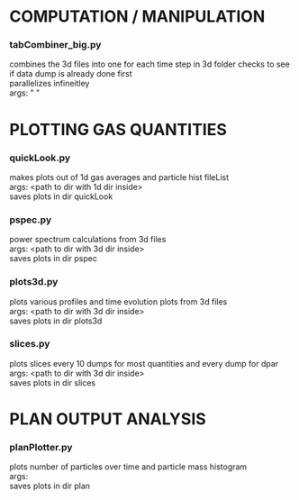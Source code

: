 # COMPUTATION / MANIPULATION  
### tabCombiner_big.py  
combines the 3d files into one for each time step in 3d folder
checks to see if data dump is already done first  
parallelizes infineitley  
args: "<npc> <pathToDir1> <pathToDir2> <pathToDir3> <etc>"

# PLOTTING GAS QUANTITIES  
### quickLook.py  
makes plots out of 1d gas averages and particle hist fileList  
args: <path to dir with 1d dir inside>  
saves plots in dir quickLook  

### pspec.py  
power spectrum calculations from 3d files  
args: <path to dir with 3d dir inside>  
saves plots in dir pspec  

### plots3d.py  
plots various profiles and time evolution plots from 3d files  
args: <path to dir with 3d dir inside>  
saves plots in dir plots3d  

### slices.py  
plots slices every 10 dumps for most quantities and every dump for dpar  
args: <path to dir with 3d dir inside>  
saves plots in dir slices  

# PLAN OUTPUT ANALYSIS  
### planPlotter.py  
plots number of particles over time and particle mass histogram  
args: <path to dir with planOutput dir inside>  
saves plots in dir plan  
















#
